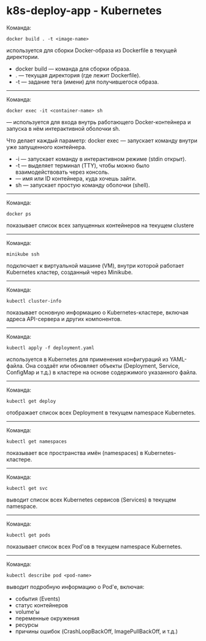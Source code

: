 # k8s-deploy-app - Kubernetes

Команда:

`docker build . -t <image-name>`

используется для сборки Docker-образа из Dockerfile в текущей директории.

- docker build — команда для сборки образа.
- . — текущая директория (где лежит Dockerfile).
- -t <image-name> — задание тега (имени) для получившегося образа.

---

Команда:

`docker exec -it <container-name> sh`

— используется для входа внутрь работающего Docker-контейнера и запуска в нём интерактивной оболочки sh.

Что делает каждый параметр:
docker exec — запускает команду внутри уже запущенного контейнера.

- -i — запускает команду в интерактивном режиме (stdin открыт).
- -t — выделяет терминал (TTY), чтобы можно было взаимодействовать через консоль.
- <container-name> — имя или ID контейнера, куда хочешь зайти.
- sh — запускает простую команду оболочки (shell).

---

Команда:

`docker ps`

показывает список всех запущенных контейнеров на текущем clustere

---

Команда:

`minikube ssh`

подключает к виртуальной машине (VM), внутри которой работает Kubernetes кластер, созданный через Minikube.

---

Команда:

`kubectl cluster-info`

показывает основную информацию о Kubernetes-кластере, включая адреса API-сервера и других компонентов.

---

Команда:

`kubectl apply -f deployment.yaml`

используется в Kubernetes для применения конфигураций из YAML-файла. Она создаёт или обновляет объекты (Deployment, Service, ConfigMap и т.д.) в кластере на основе содержимого указанного файла.

--- 

Команда:

`kubectl get deploy`

отображает список всех Deployment в текущем namespace Kubernetes.

---

Команда:

`kubectl get namespaces`

показывает все пространства имён (namespaces) в Kubernetes-кластере.

---

Команда:

`kubectl get svc`

выводит список всех Kubernetes сервисов (Services) в текущем namespace.

---

Команда:

`kubectl get pods`

показывает список всех Pod'ов в текущем namespace Kubernetes.

---

Команда:

`kubectl describe pod <pod-name>`

выводит подробную информацию о Pod'е, включая:
- события (Events)
- статус контейнеров
- volume'ы
- переменные окружения
- ресурсы
- причины ошибок (CrashLoopBackOff, ImagePullBackOff, и т.д.)